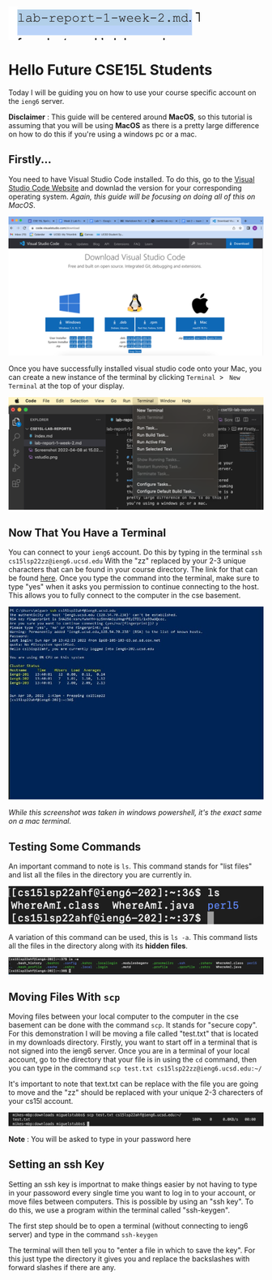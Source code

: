 ![Image](https://github.com/mstubbs1/cse15l-lab-reports/blob/main/Screenshot%202022-04-08%20at%2015.02.44.png)

# Hello Future CSE15L Students 
Today I will be guiding you on how to use your course specific account on the `ieng6` server.

**Disclaimer** : This guide will be centered around **MacOS**, so this tutorial is assuming that you will be using **MacOS** as there is a pretty large difference on how to do this if you're using a windows pc or a mac.

## Firstly... 
You need to have Visual Studio Code installed. To do this, go to the [Visual Studio Code Website](https://code.visualstudio.com/download) and downlad the version for your corresponding operating system. *Again, this guide will be focusing on doing all of this on MacOS*. 

![Image](https://github.com/mstubbs1/cse15l-lab-reports/blob/main/vstudio.png)

Once you have successfully installed visual studio code onto your Mac, you can create a new instance of the terminal by clicking `Terminal `> ` New Terminal` at the top of your display.

![Image](https://github.com/mstubbs1/cse15l-lab-reports/blob/main/terminal.png)

## Now That You Have a Terminal

You can connect to your `ieng6` account. Do this by typing in the terminal `ssh cs15lsp22zz@ieng6.ucsd.edu` With the "zz" replaced by your 2-3 unique  characters that can be found in your course directory. The link for that can be found [here](https://sdacs.ucsd.edu/~icc/index.php). Once you type the command into the terminal, make sure to type "yes" when it asks you permission to continue connecting to the host. This allows you to fully connect to the computer in the cse basement.

![Image](https://github.com/mstubbs1/cse15l-lab-reports/blob/main/sign.jpg)

*While this screenshot was taken in windows powershell, it's the exact same on a mac terminal.*

## Testing Some Commands 

An important command to note is `ls`. This command stands for "list files" and list all the files in the directory you are currently in.

![Image](https://github.com/mstubbs1/cse15l-lab-reports/blob/main/ls.png)

A variation of this command can be used, this is `ls -a`. This command lists all the files in the directory along with its **hidden files**.

![Image](https://github.com/mstubbs1/cse15l-lab-reports/blob/main/ls-a.png)

## Moving Files With `scp` 

Moving files between your local computer to the computer in the cse basement can be done with the command `scp`. It stands for "secure copy". For this demonstration I will be moving a file called "test.txt" that is located in my downloads directory. Firstly, you want to start off in a terminal that is not signed into the ieng6 server. Once you are in a terminal of your local account, go to the directory that your file is in using the `cd` command, then you can type in the command `scp test.txt cs15lsp22zz@ieng6.ucsd.edu:~/`

It's important to note that text.txt can be replace with the file you are going to move and the "zz" should be replaced with your unique 2-3 charecters of your cs15l account. 

![Image](https://github.com/mstubbs1/cse15l-lab-reports/blob/main/scp.png)

**Note** : You will be asked to type in your password here

## Setting an ssh Key 

Setting an ssh key is importnat to make things easier by not having to type in your passoword every single time you want to log in to your account, or move files between computers. This is possible by using an "ssh key". To do this, we use a program within the terminal called "ssh-keygen".

The first step should be to open a terminal (without connecting to ieng6 server) and type in the command `ssh-keygen`

The terminal will then tell you to "enter a file in which to save the key". For this just type the directory it gives you and replace the backslashes with forward slashes if there are any. 



